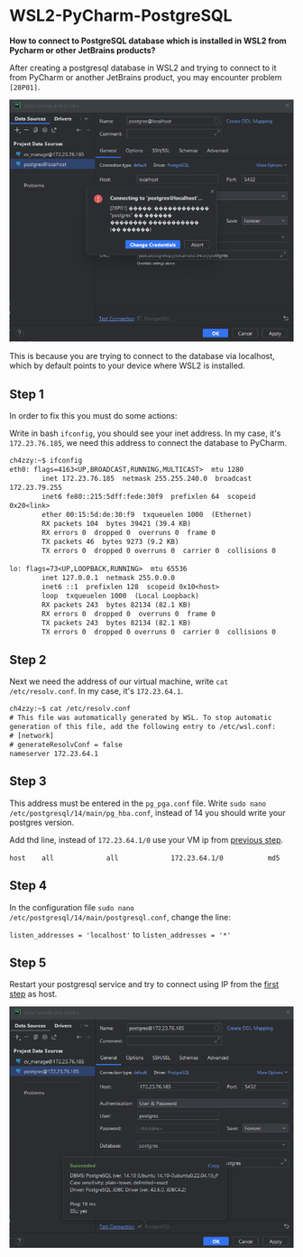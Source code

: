 # WSL2-PyCharm-PostgreSQL
**How to connect to PostgreSQL database which is installed in WSL2 from Pycharm or other JetBrains products?**

After creating a postgresql database in WSL2 and trying to connect to it from PyCharm or another JetBrains product, you may encounter problem `[28P01]`.

![Error message:](https://github.com/ch4zzy/WSL2-PyCharm-PostgreSQL/blob/main/error_message.png)

This is because you are trying to connect to the database via localhost, which by default points to your device where WSL2 is installed.

## Step 1

In order to fix this you must do some actions:

Write in bash `ifconfig`, you should see your inet address. In my case, it's `172.23.76.185`, we need this address to connect the database to PyCharm.
```
ch4zzy:~$ ifconfig
eth0: flags=4163<UP,BROADCAST,RUNNING,MULTICAST>  mtu 1280
        inet 172.23.76.185  netmask 255.255.240.0  broadcast 172.23.79.255
        inet6 fe80::215:5dff:fede:30f9  prefixlen 64  scopeid 0x20<link>
        ether 00:15:5d:de:30:f9  txqueuelen 1000  (Ethernet)
        RX packets 104  bytes 39421 (39.4 KB)
        RX errors 0  dropped 0  overruns 0  frame 0
        TX packets 46  bytes 9273 (9.2 KB)
        TX errors 0  dropped 0 overruns 0  carrier 0  collisions 0

lo: flags=73<UP,LOOPBACK,RUNNING>  mtu 65536
        inet 127.0.0.1  netmask 255.0.0.0
        inet6 ::1  prefixlen 128  scopeid 0x10<host>
        loop  txqueuelen 1000  (Local Loopback)
        RX packets 243  bytes 82134 (82.1 KB)
        RX errors 0  dropped 0  overruns 0  frame 0
        TX packets 243  bytes 82134 (82.1 KB)
        TX errors 0  dropped 0 overruns 0  carrier 0  collisions 0
```

## Step 2

Next we need the address of our virtual machine, write `cat /etc/resolv.conf`. In my case, it's `172.23.64.1`.

```
ch4zzy:~$ cat /etc/resolv.conf
# This file was automatically generated by WSL. To stop automatic generation of this file, add the following entry to /etc/wsl.conf:
# [network]
# generateResolvConf = false
nameserver 172.23.64.1
```

## Step 3

This address must be entered in the `pg_pga.conf` file. Write `sudo nano /etc/postgresql/14/main/pg_hba.conf`, instead of 14 you should write your postgres version. 

Add thd line, instead of `172.23.64.1/0` use your VM ip from [previous step](https://github.com/ch4zzy/WSL2-PyCharm-PostgreSQL/edit/main/README.md#wsl2-pycharm-postgresql:~:text=0%20%20collisions%200-,Step%202,-Next%20we%20need).

`host    all             all             172.23.64.1/0           md5`

## Step 4

In the configuration file `sudo nano /etc/postgresql/14/main/postgresql.conf`, change the line:

`listen_addresses = 'localhost'`
to 
`listen_addresses = '*'`

## Step 5

Restart your postgresql service and try to connect using IP from the [first step](https://github.com/ch4zzy/WSL2-PyCharm-PostgreSQL/edit/main/README.md#wsl2-pycharm-postgresql:~:text=WSL2%20is%20installed.-,Step%201,-In%20order%20to) as host.

![Success message:](https://github.com/ch4zzy/WSL2-PyCharm-PostgreSQL/blob/main/success_message.png)

